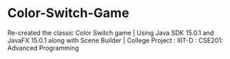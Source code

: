 # Color-Switch-Game
Re-created the classic Color Switch game | Using Java SDK 15.0.1 and JavaFX 15.0.1 along with Scene Builder | College Project : IIIT-D : CSE201: Advanced Programming 
